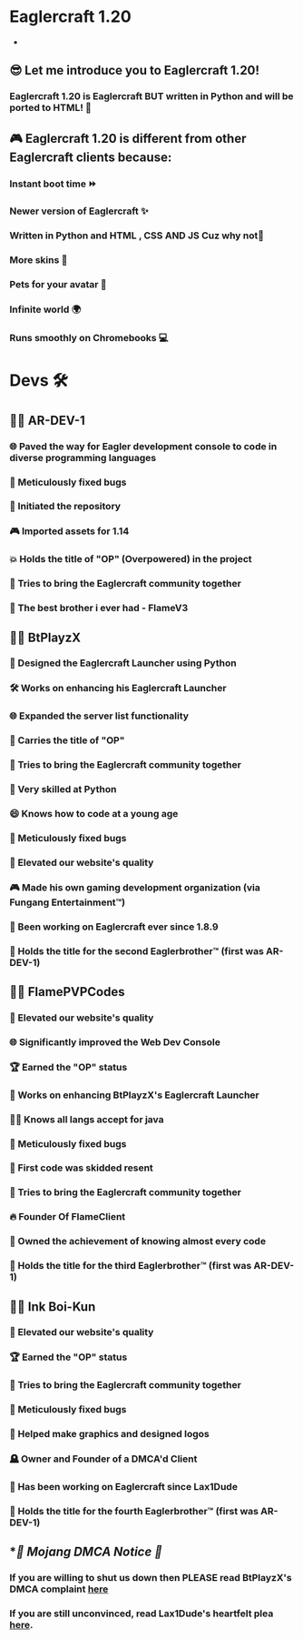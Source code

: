 # Eaglercraft 1.20
-
## 😎 Let me introduce you to Eaglercraft 1.20!


### Eaglercraft 1.20 is Eaglercraft BUT written in Python and will be ported to HTML! 🔌


## 🎮 Eaglercraft 1.20 is different from other Eaglercraft clients because:


### **Instant boot time** ⏩
### Newer version of Eaglercraft ✨
### Written in Python and HTML , CSS AND JS Cuz why not🐍
### More skins 👕
### Pets for your avatar 🐶
### Infinite world 🌍
### Runs smoothly on Chromebooks 💻


# Devs 🛠️
## 👨‍💻 AR-DEV-1

### 🌐 Paved the way for Eagler development console to code in diverse programming languages
### 🐛 Meticulously fixed bugs
### 📁 Initiated the repository
### 🎮 Imported assets for 1.14
### 💥 Holds the title of "OP" (Overpowered) in the project
### 🤼 Tries to bring the Eaglercraft community together
### 🚀 The best brother i ever had - FlameV3

## 👨‍💻 BtPlayzX
### 🚀 Designed the Eaglercraft Launcher using Python
### 🛠️ Works on enhancing his Eaglercraft Launcher
### 🌐 Expanded the server list functionality
### 👑 Carries the title of "OP"
### 🤼 Tries to bring the Eaglercraft community together
### 🐍 Very skilled at Python
### 😄 Knows how to code at a young age
### 🐛 Meticulously fixed bugs
### 🌟 Elevated our website's quality
### 🎮 Made his own gaming development organization (via Fungang Entertainment™)
### 🔨 Been working on Eaglercraft ever since 1.8.9
### 🎤 Holds the title for the second Eaglerbrother™ (first was AR-DEV-1)

## 👨‍💻 FlamePVPCodes
### 🌟 Elevated our website's quality
### 🌐 Significantly improved the Web Dev Console
### 🏆 Earned the "OP" status
### 🚀 Works on enhancing BtPlayzX's Eaglercraft Launcher
### 🧑‍💻 Knows all langs accept for java
### 🐛 Meticulously fixed bugs
### 💪 First code was skidded resent
### 🤼 Tries to bring the Eaglercraft community together
### 🔥 Founder Of FlameClient
### 🥇 Owned the achievement of knowing almost every code
### 🎤 Holds the title for the third Eaglerbrother™ (first was AR-DEV-1)

## 👨‍💻  Ink Boi-Kun
### 🌟 Elevated our website's quality
### 🏆 Earned the "OP" status
### 🤼 Tries to bring the Eaglercraft community together
### 🐛 Meticulously fixed bugs
### 🫠 Helped make graphics and designed logos
### 🪦 Owner and Founder of a DMCA'd Client
### 🚨 Has been working on Eaglercraft since Lax1Dude
### 🎤 Holds the title for the fourth Eaglerbrother™ (first was AR-DEV-1)


## **🚨 Mojang DMCA Notice 🚨*
### If you are willing to shut us down then PLEASE read BtPlayzX's DMCA complaint [here](https://github.com/EaglerDevs/Dear-Mojang-via-Eaglercraft)

### If you are still unconvinced, read Lax1Dude's heartfelt plea [here](https://github.com/lax1dude/eaglercraftx-1.8).
